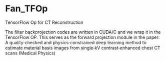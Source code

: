 # Fan_TFOp
TensorFlow Op for CT Reconstruction 

The filter backprojection codes are written in CUDA/C and we wrap it in the TensorFlow OP. This serves as the forward projection module in the paper: 
A quality‐checked and physics‐constrained deep learning method to estimate material basis images from single‐kV contrast‐enhanced chest CT scans (Medical Physics)
